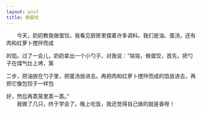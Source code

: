 ```yaml
---
layout: post
title: 做蛋饺
---
```



　　今天，奶奶教我做蛋饺。我看见厨房里摆着许多调料。我们是油、蛋汤，还有肉和红萝卜搅拌而成

的馅。过了一会儿，奶奶拿出一个小勺子，对我说：“铭铭，做蛋饺，首先，把勺子在煤气灶上烤，第

二步，把油放在勺子里，把蛋汤放进去。再把肉和红萝卜搅拌而成的馅放进去，再把它像包饺子一样包

好，然后再蒸笼里蒸一蒸。”   
　　我做了几只，终于学会了。晚上吃饭，我还觉得自己做的就是香呀！   
